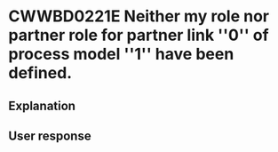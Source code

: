 # CWWBD0221E Neither my role nor partner role for partner link ''0'' of process model ''1'' have been defined.

## Explanation

## User response